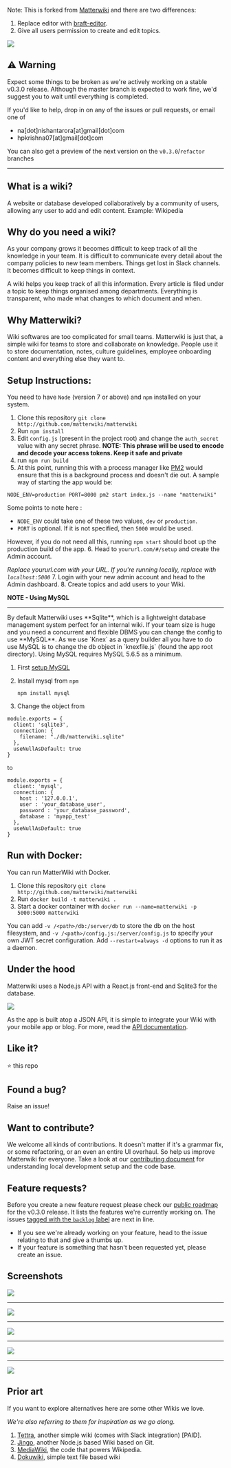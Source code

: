 Note: This is forked from [Matterwiki](https://github.com/Matterwiki/Matterwiki) and there are two differences:
1. Replace editor with [braft-editor](https://github.com/margox/braft-editor).
2. Give all users permission to create and edit topics.
<img src="https://github.com/Matterwiki/matterwiki.github.io/blob/master/assets/logo-header.png?raw=true" />

## :warning: Warning
Expect some things to be broken as we're actively working on a stable v0.3.0 release. Although the master branch is expected to work fine, we'd suggest you to wait until everything is completed. 

If you'd like to help, drop in on any of the issues or pull requests, or email one of

* na[dot]nishantarora[at]gmail[dot]com 
* hpkrishna07[at]gmail[dot]com

You can also get a preview of the next version on the `v0.3.0`/`refactor` branches

--------------------

## What is a wiki?
A website or database developed collaboratively by a community of users, allowing any user to add and edit content. Example: Wikipedia

## Why do you need a wiki?
As your company grows it becomes difficult to keep track of all the knowledge in your team. It is difficult to communicate every detail about the company policies to new team members. Things get lost in Slack channels. It becomes difficult to keep things in context.

A wiki helps you keep track of all this information. Every article is filed under a topic to keep things organised among departments. Everything is transparent, who made what changes to which document and when.

## Why Matterwiki?
Wiki softwares are too complicated for small teams. Matterwiki is just that, a simple wiki for teams to store and collaborate on knowledge.
People use it to store documentation, notes, culture guidelines, employee onboarding content and everything else they want to.


## Setup Instructions:

You need to have `Node` (version 7 or above) and `npm` installed on your system.

1. Clone this repository `git clone http://github.com/matterwiki/matterwiki`
2. Run `npm install`
3. Edit `config.js` (present in the project root) and change the `auth_secret` value with any secret phrase.
  **NOTE: This phrase will be used to encode and decode your access tokens. Keep it safe and private**
4. run `npm run build`
5. At this point, running this with a process manager like [PM2](http://pm2.keymetrics.io/) would ensure that this is a background process and doesn't die out.  A sample way of starting the app would be:

  ```
  NODE_ENV=production PORT=8000 pm2 start index.js --name "matterwiki"
  ```
  Some points to note here :
  * `NODE_ENV` could take one of these two values, `dev` or `production`. 
  * `PORT` is optional. If it is not specified, then `5000` would be used.
  
  However, if you do not need all this, running `npm start` should boot up the production build of the app.
6. Head to `yoururl.com/#/setup` and create the Admin account.

  _Replace yoururl.com with your URL. If you're running locally, replace with `localhost:5000`_
7. Login with your new admin account and head to the Admin dashboard.
8. Create topics and add users to your Wiki.


**NOTE - Using MySQL**
<hr/>
By default Matterwiki uses **Sqlite**, which is a lightweight database management system perfect for an internal wiki.
If your team size is huge and you need a concurrent and flexible DBMS you can change the config to use **MySQL**.
As we use `Knex` as a query builder all you have to do use MySQL is to change the db object in `knexfile.js` (found the app root directory). Using MySQL requires MySQL 5.6.5 as a minimum.

1. First [setup MySQL](http://dev.mysql.com/doc/mysql-getting-started/en/#mysql-getting-started-installing)

2. Install mysql from `npm`

   ```
   npm install mysql
   ```

3. Change the object from

```
module.exports = {
  client: 'sqlite3',
  connection: {
    filename: "./db/matterwiki.sqlite"
  },
  useNullAsDefault: true
}
```

to

```
module.exports = {
  client: 'mysql',
  connection: {
    host : '127.0.0.1',
    user : 'your_database_user',
    password : 'your_database_password',
    database : 'myapp_test'
  },
  useNullAsDefault: true
}
```

## Run with Docker:

You can run MatterWiki with Docker.

1. Clone this repository `git clone http://github.com/matterwiki/matterwiki`
2. Run `docker build -t matterwiki .`
3. Start a docker container with `docker run --name=matterwiki -p 5000:5000 matterwiki`

You can add `-v /<path>/db:/server/db` to store the db on the host filesystem, and `-v /<path>/config.js:/server/config.js`
to specify your own JWT secret configuration. Add `--restart=always -d` options to run it as a daemon.


## Under the hood

Matterwiki uses a Node.js API with a React.js front-end and Sqlite3 for the database.

<img src="https://github.com/Matterwiki/matterwiki.github.io/blob/master/assets/technologies.png?raw=true" />

As the app is built atop a JSON API, it is simple to integrate your Wiki with your mobile app or blog.
For more, read the [API documentation](https://github.com/matterwiki/matterwiki/blob/master/API.md).

## Like it?

:star: this repo

## Found a bug?

Raise an issue!

## Want to contribute?

We welcome all kinds of contributions. It doesn't matter if it's a grammar fix, or some refactoring, or an even an entire UI overhaul. So help us improve Matterwiki for everyone. Take a look at our [contributing document](https://github.com/Matterwiki/Matterwiki/blob/master/CONTRIBUTING.md) for understanding local development setup and the code base.

## Feature requests?

Before you create a new feature request please check our [public roadmap](https://github.com/Matterwiki/Matterwiki/projects/1) for the v0.3.0 release. It lists the features we're currently working on. The issues [tagged with the `backlog` label](https://github.com/Matterwiki/Matterwiki/issues?q=is%3Aissue+is%3Aopen+label%3Abacklog) are next in line. 

* If you see we're already working on your feature, head to the issue relating to that and give a thumbs up.
* If your feature is something that hasn't been requested yet, please create an issue.

## Screenshots

<img src="https://github.com/Matterwiki/matterwiki.github.io/blob/master/assets/screenshot1.png?raw=true" />
<hr/>
<img src="https://github.com/Matterwiki/matterwiki.github.io/blob/master/assets/screenshot2.png?raw=true" />
<hr/>
<img src="https://github.com/Matterwiki/matterwiki.github.io/blob/master/assets/screenshot3.png?raw=true" />
<hr/>
<img src="https://github.com/Matterwiki/matterwiki.github.io/blob/master/assets/screenshot4.png?raw=true" />
<hr/>

<img src="https://github.com/Matterwiki/matterwiki.github.io/blob/master/assets/footer-img.png?raw=true" />

## Prior art
If you want to explore alternatives here are some other Wikis we love.

*We're also referring to them for inspiration as we go along.*

1. [Tettra](https://tettra.co), another simple wiki (comes with Slack integration) [PAID].
2. [Jingo](https://github.com/claudioc/jingo), another Node.js based Wiki based on Git.
3. [MediaWiki](https://www.mediawiki.org/wiki/MediaWiki), the code that powers Wikipedia.
4. [Dokuwiki](https://www.dokuwiki.org/), simple text file based wiki
